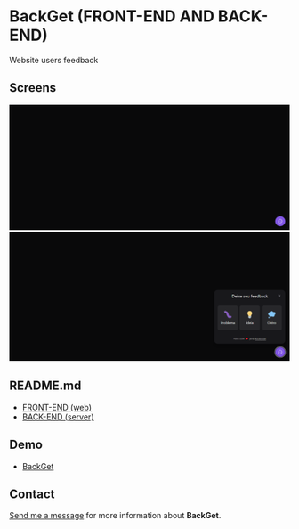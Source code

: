 # BackGet (FRONT-END AND BACK-END)

Website users feedback

## Screens

![Home 1](home_screen.png?raw=true "Home 1")
![Home 2](home_screen_2.png?raw=true "Home 2")

## README.md 

* <a href="https://github.com/leandroslopes/backget/blob/main/web/README.md" target="_blank">FRONT-END (web)</a>
* <a href="https://github.com/leandroslopes/backget/blob/main/server/README.md" target="_blank">BACK-END (server)</a>

## Demo

* <a href="https://backget.vercel.app/" target="_blank">BackGet</a>

## Contact

[Send me a message](mailto:programador.leandrolopes@gmail.com "Send me a message") for more information about <b>BackGet</b>.
